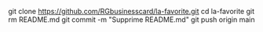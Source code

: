 git clone https://github.com/RGbusinesscard/la-favorite.git
cd la-favorite
git rm README.md
git commit -m "Supprime README.md"
git push origin main
